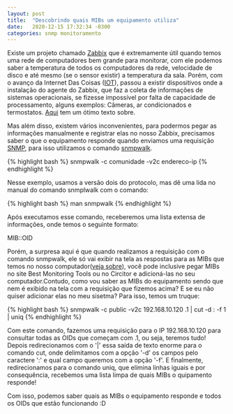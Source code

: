 ```yaml
---
layout: post
title:  "Descobrindo quais MIBs um equipamento utiliza"
date:   2020-12-15 17:32:34 -0300
categories: snmp monitoramento
---
```


Existe um projeto chamado [Zabbix] que é extremamente útil quando temos uma rede de computadores bem grande para monitorar, com ele podemos saber a temperatura de todos os computadores da rede, velocidade de disco e até mesmo (se o sensor existir) a temperatura da sala.
Porém, com o avanço da Internet Das Coisas ([IOT]), passou a existir dispositivos onde a instalação do agente do Zabbix, que faz a coleta de informações de sistemas operacionais, se fizesse impossível por falta de capacidade de processamento, alguns exemplos: Câmeras, ar condicionados e termostatos. [Aqui] tem um ótimo texto sobre.

Mas além disso, existem vários inconvenientes, para podermos pegar as informações manualmente e registrar elas no nosso Zabbix, precisamos saber o que o equipamento responde quando enviamos uma requisição [SNMP], para isso utilizamos o comando [snmpwalk].

{% highlight bash %}
snmpwalk -c comunidade -v2c endereco-ip
{% endhighlight %}

Nesse exemplo, usamos a versão dois do protocolo, mas dê uma lida no manual do comando snmplwalk com o comando:

{% highlight bash %}
man snmpwalk
{% endhighlight %}

Após executamos esse comando, receberemos uma lista extensa de informações, onde temos o seguinte formato:

MIB::OID

Porém, a surpresa aqui é que quando realizamos a requisição com o comando snmpwalk, ele só vai exibir na tela as respostas para as MIBs que temos no nosso computador([veja sobre]), você pode inclusive pegar MIBs no site Best Monitoring Tools ou no Circitor e adicioná-las no seu computador.Contudo, como vou saber as MIBs do equipamento sendo que nem é exibido na tela com a requisição que fizemos acima? E se eu não quiser adicionar elas no meu sisetma? Para isso, temos um truque:

{% highlight bash %}
snmpwalk -c public -v2c 192.168.10.120 .1 | cut -d : -f 1 | uniq
{% endhighlight %}

Com este comando, fazemos uma requisição para o IP 192.168.10.120 para consultar todas as OIDs que começam com .1, ou seja, teremos tudo! Depois redirecionamos com o '|' essa saída de texto enorme para o comando cut, onde delimitamos com a opção '-d' os campos pelo caractere ':' e qual campo queremos com a opção '-f'. E finalmente, redirecionamos para o comando uniq, que elimina linhas iguais e por consequência, recebemos uma lista limpa de quais MIBs o quipamento responde!

Com isso, podemos saber quais as MIBs o equipamento responde e todos os OIDs que estão funcionando :D

[Zabbix]: https://www.zabbix.com/br/
[IOT]: https://pt.wikipedia.org/wiki/Internet_das_coisas
[Aqui]: https://errc.sbc.org.br/2020/papers/ST_IC2_2_SNMP_Industriais.pdf
[SNMP]: https://www.gta.ufrj.br/grad/10_1/snmp/snmp.htm
[snmpwalk]: http://www.net-snmp.org/docs/man/snmpwalk.html
[veja sobre]: https://meuladodigital.com.br/2020/04/23/carregando-novas-mibs-no-linux/
